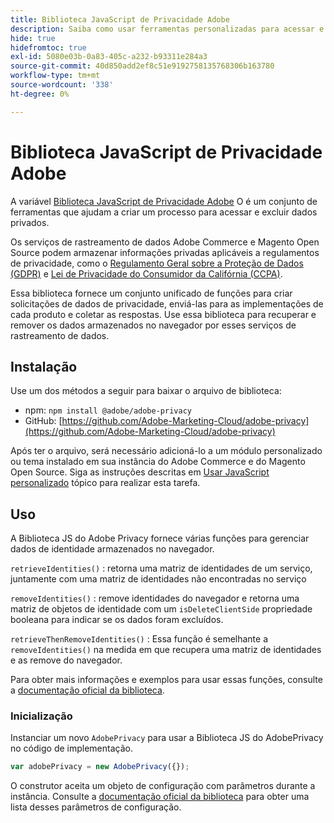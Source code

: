 ```yaml
---
title: Biblioteca JavaScript de Privacidade Adobe
description: Saiba como usar ferramentas personalizadas para acessar e excluir informações pessoais do cliente coletadas pelo Adobe Commerce e pelo Magento Open Source.
hide: true
hidefromtoc: true
exl-id: 5080e03b-0a83-405c-a232-b93311e284a3
source-git-commit: 40d850add2ef8c51e9192758135768306b163780
workflow-type: tm+mt
source-wordcount: '338'
ht-degree: 0%

---
```


# Biblioteca JavaScript de Privacidade Adobe

<!-- TODO: Remove hide metadata when the library has been integrated with Commerce. -->

A variável [Biblioteca JavaScript de Privacidade Adobe](https://experienceleague.adobe.com/docs/experience-platform/privacy/js-library.html) O é um conjunto de ferramentas que ajudam a criar um processo para acessar e excluir dados privados.

Os serviços de rastreamento de dados Adobe Commerce e Magento Open Source podem armazenar informações privadas aplicáveis a regulamentos de privacidade, como o [Regulamento Geral sobre a Proteção de Dados (GDPR)](gdpr.md) e [Lei de Privacidade do Consumidor da Califórnia (CCPA)](ccpa.md).

Essa biblioteca fornece um conjunto unificado de funções para criar solicitações de dados de privacidade, enviá-las para as implementações de cada produto e coletar as respostas. Use essa biblioteca para recuperar e remover os dados armazenados no navegador por esses serviços de rastreamento de dados.

## Instalação

Use um dos métodos a seguir para baixar o arquivo de biblioteca:

- npm: `npm install @adobe/adobe-privacy`
- GitHub: [https://github.com/Adobe-Marketing-Cloud/adobe-privacy](https://github.com/Adobe-Marketing-Cloud/adobe-privacy)

Após ter o arquivo, será necessário adicioná-lo a um módulo personalizado ou tema instalado em sua instância do Adobe Commerce e do Magento Open Source. Siga as instruções descritas em [Usar JavaScript personalizado](https://developer.adobe.com/commerce/frontend-core/javascript/custom/) tópico para realizar esta tarefa.

## Uso

A Biblioteca JS do Adobe Privacy fornece várias funções para gerenciar dados de identidade armazenados no navegador.

`retrieveIdentities()`
: retorna uma matriz de identidades de um serviço, juntamente com uma matriz de identidades não encontradas no serviço

`removeIdentities()`
: remove identidades do navegador e retorna uma matriz de objetos de identidade com um `isDeleteClientSide` propriedade booleana para indicar se os dados foram excluídos.

`retrieveThenRemoveIdentities()`
: Essa função é semelhante a `removeIdentities()` na medida em que recupera uma matriz de identidades e as remove do navegador.

Para obter mais informações e exemplos para usar essas funções, consulte a [documentação oficial da biblioteca](https://experienceleague.adobe.com/docs/experience-platform/privacy/js-library.html).

### Inicialização

Instanciar um novo `AdobePrivacy` para usar a Biblioteca JS do AdobePrivacy no código de implementação.

```js
var adobePrivacy = new AdobePrivacy({});
```

O construtor aceita um objeto de configuração com parâmetros durante a instância.
Consulte a [documentação oficial da biblioteca](https://experienceleague.adobe.com/docs/experience-platform/privacy/js-library.html) para obter uma lista desses parâmetros de configuração.
